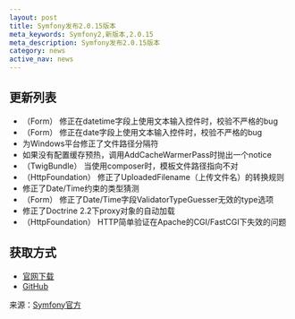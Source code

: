 ```yaml
---
layout: post
title: Symfony发布2.0.15版本
meta_keywords: Symfony2,新版本,2.0.15
meta_description: Symfony发布2.0.15版本
category: news
active_nav: news
---
```


更新列表
--------

* （Form） 修正在datetime字段上使用文本输入控件时，校验不严格的bug
* （Form） 修正在date字段上使用文本输入控件时，校验不严格的bug
* 为Windows平台修正了文件路径分隔符
* 如果没有配置缓存预热，调用AddCacheWarmerPass时抛出一个notice
* （TwigBundle） 当使用composer时，模板文件路径指向不对
* （HttpFoundation） 修正了UploadedFilename（上传文件名）的转换规则
* 修正了Date/Time约束的类型猜测
* （Form） 修正了Date/Time字段ValidatorTypeGuesser无效的type选项
* 修正了Doctrine 2.2下proxy对象的自动加载
* （HttpFoundation） HTTP简单验证在Apache的CGI/FastCGI下失效的问题

获取方式
--------

* [官网下载](http://symfony.com/download)
* [GitHub](https://github.com/symfony/symfony/tree/v2.0.15)

来源：[Symfony官方](http://symfony.com/blog/symfony-2-0-15-released)

